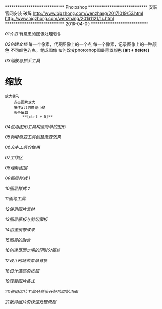 **************************** Photoshop ****************************
安装
    官网安装
破解
    http://www.bigzhong.com/wenzhang/20171019/53.html
    http://www.bigzhong.com/wenzhang/20161121/14.html
**************************** 2018-04-09 ***************************

*01介绍*
    有意思的图像处理软件

*02创建文档*
    每一个像素，代表图像上的一个点
    每一个像素，记录图像上的一种颜色
    不同颜色的点，组成图像
    如何改变photoshop图层背景颜色
        **[alt + delete]**

*03缩放与抓手工具*
# 缩放
    放大镜🔍
        点击图片放大
        按住alt切换缩小键
        适合屏幕
            **[ctrl + 0]**    


*04使用图形工具构画简单的图形*

*05利用渐变工具创建渐变效果*

*06文字工具的使用*

*07工作区*

*08理解图层*

*09图层样式 1*

*10图层样式 2*

*11画笔工具*

*12使用图片素材*

*13图层蒙板与剪切蒙板*

*14创建镜像效果*

*15图层的融合*

*16创建页面之间的阴影分隔线*

*17设计网站的菜单背景*

*18设计漂亮的按钮*

*19理解图片格式*

*20使用切片工具分割设计好的网站页面*

*21数码照片的快速处理流程*
